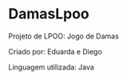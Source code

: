 # DamasLpoo

Projeto de LPOO: Jogo de Damas

Criado por: Eduarda e Diego

Linguagem utilizada: Java

